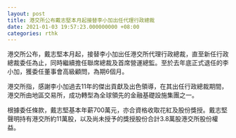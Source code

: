 ```yaml
---
layout: post
title: 港交所公布戴志堅本月起接替李小加出任代理行政總裁
date: 2021-01-03 19:57:23.000000000 +08:00
categories: rthk
---
```


港交所公布，戴志堅本月起，接替李小加出任港交所代理行政總裁，直至新任行政總裁委任為止，同時繼續擔任聯席總裁及首席營運總監。至於去年底正式退任的李小加，獲委任董事會高級顧問，為期6個月。

港交所指，感謝李小加過去11年的傑出貢獻及出色領導，在其出任行政總裁期間，港交所由地區交易所，成功轉型為全球領先的金融基礎設施集團之一。

根據委任條款，戴志堅基本年薪700萬元，亦合資格收取花紅及股份獎授。戴志堅聲明持有港交所約11萬股，以及尚未授予的獎授股份合計3.8萬股港交所股份權益。
